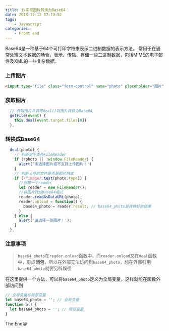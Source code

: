 ```yaml
---
title: js实现图片转换为Base64
date: 2018-12-12 17:19:52
tags:
    - Javascript
categories:
    - Front end
---
```

Base64是一种基于64个可打印字符来表示二进制数据的表示方法。
常用于在通常处理文本数据的场合，表示、传输、存储一些二进制数据，包括MIME的电子邮件及XML的一些复杂数据。

### 上传图片

```html
<input type="file" class="form-control" name="photo" placeholder="图片" @change="getFile($event)"/>
```

### 获取图片

```javascript
  // 获取图片并调用deal()将图片转换为Base64
  getFile(event) {
    this.deal(event.target.files[0])
  },
```

### 转换成Base64

```javascript
  deal(photo) {
    // 判断支不支持FileReader
    if (!photo || !window.FileReader) {
      alert('未选择图片或不支持上传图片！')
    }
    // 判断上传的文件是否是图片格式
    if (/^image/.test(photo.type)) {
      //创建一个reader
      let reader = new FileReader();
      //将图片转成base64格式
      reader.readAsDataURL(photo);
      reader.onload = function() {
        base64_photo = reader.result; // base64_photo是转换好的结果
      }
    } else {
      alert('请选择一张图片！');
    }
  },
```
### 注意事项

> `base64_photo`在`reader.onload`函数中，而`reader.onload`又在`deal`函数中，形成**闭包**，所以在外部无法访问到`base64_photo`，想在外部引用`base64_photo`就要另辟蹊径

在这里提供一个方法，可以将`base64_photo`定义为全局变量，这样就能在函数外部访问到

```javascript
// 全局变量与局部变量
let base64_photo = ''; // 全局变量
function a() {
  let base64_photo = ''; // 局部变量
}
```
The End😀
